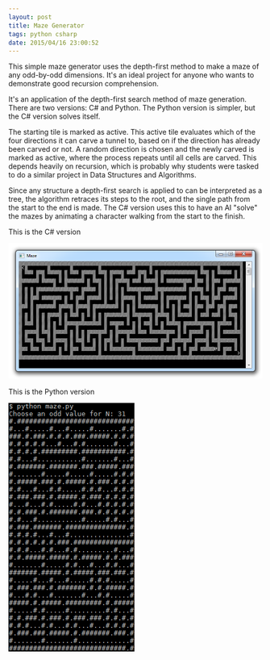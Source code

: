 ```yaml
---
layout: post
title: Maze Generator
tags: python csharp
date: 2015/04/16 23:00:52
---
```


This simple maze generator uses the depth-first method to make a maze of any odd-by-odd dimensions. It's an ideal project for anyone who wants to demonstrate good recursion comprehension.

It's an application of the depth-first search method of maze generation. There are two versions: C# and Python. The Python version is simpler, but the C# version solves itself.

The starting tile is marked as active. This active tile evaluates which of the four directions it can carve a tunnel to, based on if the direction has already been carved or not. A random direction is chosen and the newly carved is marked as active, where the process repeats until all cells are carved. This depends heavily on recursion, which is probably why students were tasked to do a similar project in Data Structures and Algorithms.

Since any structure a depth-first search is applied to can be interpreted as a tree, the algorithm retraces its steps to the root, and the single path from the start to the end is made. The C# version uses this to have an AI "solve" the mazes by animating a character walking from the start to the finish.

This is the C# version

![](/assets/img/mazegencs.png)

This is the Python version

![](/assets/img/mazegenpy.png)
